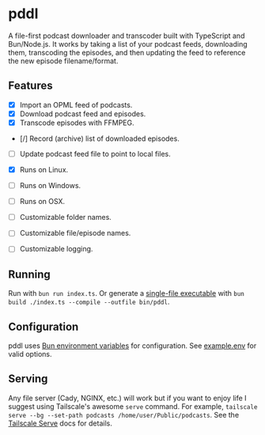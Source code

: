 # pddl

A file-first podcast downloader and transcoder built with TypeScript and Bun/Node.js. It works by taking a list of your podcast feeds, downloading them, transcoding the episodes, and then updating the feed to reference the new episode filename/format.


## Features

- [x] Import an OPML feed of podcasts.
- [x] Download podcast feed and episodes.
- [x] Transcode episodes with FFMPEG.
- [/] Record (archive) list of downloaded episodes.
- [ ] Update podcast feed file to point to local files.
- [x] Runs on Linux.
- [ ] Runs on Windows.
- [ ] Runs on OSX.
- [ ] Customizable folder names.
- [ ] Customizable file/episode names.
- [ ] Customizable logging.


## Running

Run with `bun run index.ts`. Or generate a [single-file executable](https://bun.sh/docs/bundler/executables) with `bun build ./index.ts --compile --outfile bin/pddl`.


## Configuration

pddl uses [Bun environment variables](https://bun.sh/docs/runtime/env) for configuration. See [example.env](./example.env) for valid options.


## Serving

Any file server (Cady, NGINX, etc.) will work but if you want to enjoy life I suggest using Tailscale's awesome `serve` command. For example, `tailscale serve --bg --set-path podcasts /home/user/Public/podcasts`. See the [Tailscale Serve](https://tailscale.com/kb/1312/serve) docs for details.